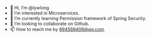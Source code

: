 - 👋 Hi, I’m @lywlong
- 👀 I’m interested in Microservices.
- 🌱 I’m currently learning Permission framework of Spring Security.
- 💞️ I’m looking to collaborate on Github.
- 📫 How to reach me by 694569409@qq.com.

<!---
lywlong/lywlong is a ✨ special ✨ repository because its `README.md` (this file) appears on your GitHub profile.
You can click the Preview link to take a look at your changes.
--->
